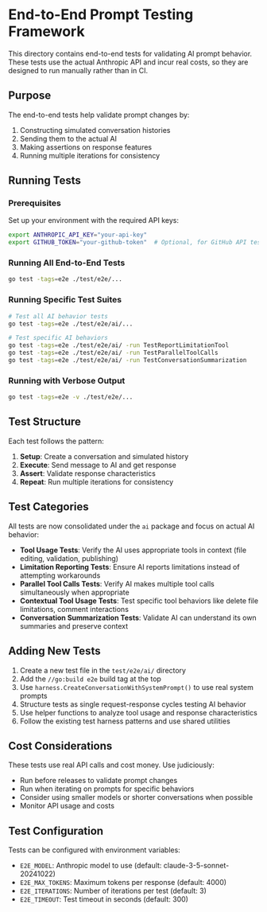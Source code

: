 # End-to-End Prompt Testing Framework

This directory contains end-to-end tests for validating AI prompt behavior. These tests use the actual Anthropic API and incur real costs, so they are designed to run manually rather than in CI.

## Purpose

The end-to-end tests help validate prompt changes by:

1. Constructing simulated conversation histories
2. Sending them to the actual AI
3. Making assertions on response features 
4. Running multiple iterations for consistency

## Running Tests

### Prerequisites

Set up your environment with the required API keys:

```bash
export ANTHROPIC_API_KEY="your-api-key"
export GITHUB_TOKEN="your-github-token"  # Optional, for GitHub API tests
```

### Running All End-to-End Tests

```bash
go test -tags=e2e ./test/e2e/...
```

### Running Specific Test Suites

```bash
# Test all AI behavior tests
go test -tags=e2e ./test/e2e/ai/...

# Test specific AI behaviors
go test -tags=e2e ./test/e2e/ai/ -run TestReportLimitationTool
go test -tags=e2e ./test/e2e/ai/ -run TestParallelToolCalls
go test -tags=e2e ./test/e2e/ai/ -run TestConversationSummarization
```

### Running with Verbose Output

```bash
go test -tags=e2e -v ./test/e2e/...
```

## Test Structure

Each test follows the pattern:

1. **Setup**: Create a conversation and simulated history
2. **Execute**: Send message to AI and get response
3. **Assert**: Validate response characteristics
4. **Repeat**: Run multiple iterations for consistency

## Test Categories

All tests are now consolidated under the `ai` package and focus on actual AI behavior:

- **Tool Usage Tests**: Verify the AI uses appropriate tools in context (file editing, validation, publishing)
- **Limitation Reporting Tests**: Ensure AI reports limitations instead of attempting workarounds
- **Parallel Tool Calls Tests**: Verify AI makes multiple tool calls simultaneously when appropriate
- **Contextual Tool Usage Tests**: Test specific tool behaviors like delete file limitations, comment interactions
- **Conversation Summarization Tests**: Validate AI can understand its own summaries and preserve context

## Adding New Tests

1. Create a new test file in the `test/e2e/ai/` directory
2. Add the `//go:build e2e` build tag at the top
3. Use `harness.CreateConversationWithSystemPrompt()` to use real system prompts
4. Structure tests as single request-response cycles testing AI behavior
5. Use helper functions to analyze tool usage and response characteristics
6. Follow the existing test harness patterns and use shared utilities

## Cost Considerations

These tests use real API calls and cost money. Use judiciously:

- Run before releases to validate prompt changes
- Run when iterating on prompts for specific behaviors
- Consider using smaller models or shorter conversations when possible
- Monitor API usage and costs

## Test Configuration

Tests can be configured with environment variables:

- `E2E_MODEL`: Anthropic model to use (default: claude-3-5-sonnet-20241022)
- `E2E_MAX_TOKENS`: Maximum tokens per response (default: 4000) 
- `E2E_ITERATIONS`: Number of iterations per test (default: 3)
- `E2E_TIMEOUT`: Test timeout in seconds (default: 300)